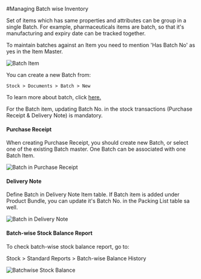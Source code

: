 <!-- add-breadcrumbs -->
#Managing Batch wise Inventory

Set of items which has same properties and attributes can be group in a single Batch. For example, pharmaceuticals  items are batch, so that it's manufacturing and expiry date can be tracked together. 

To maintain batches against an Item you need to mention 'Has Batch No' as yes in the Item Master. 

<img alt="Batch Item" class="screenshot" src="{{docs_base_url}}/assets/img/articles/batchwise-stock-1.png">

You can create a new Batch from:

`Stock > Documents > Batch > New`

To learn more about batch, click [here.]({{docs_base_url}}/user/manual/en/stock/batch.html)

For the Batch item, updating Batch No. in the stock transactions (Purchase Receipt & Delivery Note) is mandatory.

#### Purchase Receipt

When creating Purchase Receipt, you should create new Batch, or select one of the existing Batch master. One Batch can be associated with one Batch Item.

<img alt="Batch in Purchase Receipt" class="screenshot" src="{{docs_base_url}}/assets/img/articles/batchwise-stock-2.png">

#### Delivery Note

Define Batch in Delivery Note Item table. If Batch item is added under Product Bundle, you can update it's Batch No. in the Packing List table sa well.

<img alt="Batch in Delivery Note" class="screenshot" src="{{docs_base_url}}/assets/img/articles/batchwise-stock-3.png">

#### Batch-wise Stock Balance Report

To check batch-wise stock balance report, go to:

Stock > Standard Reports > Batch-wise Balance History

<img alt="Batchwise Stock Balance" class="screenshot" src="{{docs_base_url}}/assets/img/articles/batchwise-stock-4.png">
